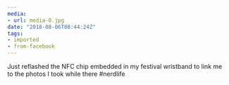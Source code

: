```yaml
---
media:
- url: media-0.jpg
date: "2018-08-06T08:44:24Z"
tags:
- imported
- from-facebook
---
```

Just reflashed the NFC chip embedded in my festival wristband to link me to the photos I took while there #nerdlife
